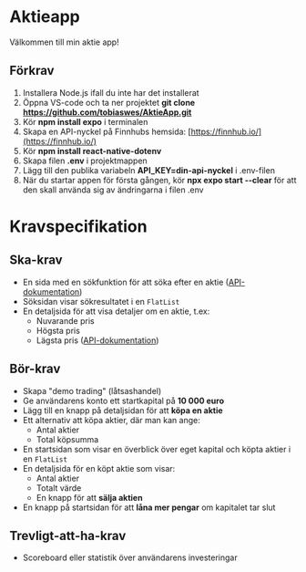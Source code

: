 # Aktieapp

Välkommen till min aktie app!

## Förkrav
1. Installera Node.js ifall du inte har det installerat
2. Öppna VS-code och ta ner projektet **git clone https://github.com/tobiaswes/AktieApp.git**
3. Kör **npm install expo** i terminalen
4. Skapa en API-nyckel på Finnhubs hemsida: [https://finnhub.io/](https://finnhub.io/)
5. Kör **npm install react-native-dotenv**
6. Skapa filen **.env** i projektmappen
7. Lägg till den publika variabeln **API_KEY=din-api-nyckel** i .env-filen
8. När du startar appen för första gången, kör **npx expo start --clear** för att den skall använda sig av ändringarna i filen .env

# Kravspecifikation

## Ska-krav
- En sida med en sökfunktion för att söka efter en aktie ([API-dokumentation](https://finnhub.io/docs/api/symbol-search))
- Söksidan visar sökresultatet i en `FlatList`
- En detaljsida för att visa detaljer om en aktie, t.ex:
  - Nuvarande pris
  - Högsta pris
  - Lägsta pris ([API-dokumentation](https://finnhub.io/docs/api/quote))

## Bör-krav
- Skapa "demo trading" (låtsashandel)
- Ge användarens konto ett startkapital på **10 000 euro**
- Lägg till en knapp på detaljsidan för att **köpa en aktie**
- Ett alternativ att köpa aktier, där man kan ange:
  - Antal aktier
  - Total köpsumma
- En startsidan som visar en överblick över eget kapital och köpta aktier i en `FlatList` 
- En detaljsida för en köpt aktie som visar:
  - Antal aktier
  - Totalt värde
  - En knapp för att **sälja aktien**
- En knapp på startsidan för att **låna mer pengar** om kapitalet tar slut

## Trevligt-att-ha-krav
- Scoreboard eller statistik över användarens investeringar
